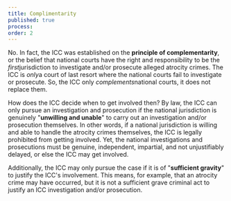 ```yaml
---
title: Complimentarity
published: true
process:
order: 2
---
```


No. In fact, the ICC was established on the **principle of complementarity**, or the belief that national courts have the right and responsibility to be the *first*jurisdiction to investigate and/or prosecute alleged atrocity crimes. The ICC is *only*a court of last resort where the national courts fail to investigate or prosecute. So, the ICC only *complements*national courts, it does not replace them.&nbsp;&nbsp;

How does the ICC decide when to get involved then? By law, the ICC can only pursue an investigation and prosecution if the national jurisdiction is genuinely "**unwilling and unable**" to carry out an investigation and/or prosecution themselves. In other words, if a national jurisdiction is willing and able to handle the atrocity crimes themselves, the ICC is legally prohibited from getting involved. Yet, the national investigations and prosecutions must be genuine, independent, impartial, and not unjustifiably delayed, or else the ICC may get involved.&nbsp;

Additionally, the ICC may only pursue the case if it is of "**sufficient gravity**" to justify the ICC's involvement. This means, for example, that an atrocity crime may have occurred, but it is not a sufficient grave criminal act to justify an ICC investigation and/or prosecution.&nbsp;